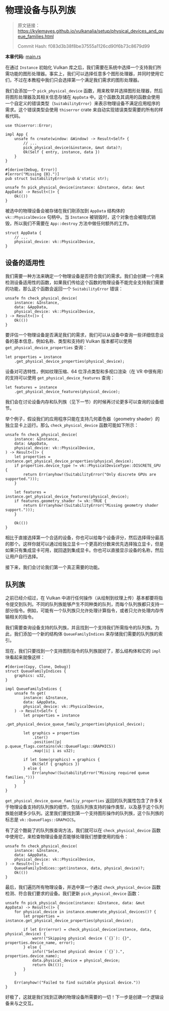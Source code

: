 # 物理设备与队列族

> 原文链接：<https://kylemayes.github.io/vulkanalia/setup/physical_devices_and_queue_families.html>
> 
> Commit Hash: f083d3b38f8be37555a1126cd90f6b73c8679d99

**本章代码:** [main.rs](https://github.com/KyleMayes/vulkanalia/tree/master/tutorial/src/03_physical_device_selection.rs)

在通过 `Instance` 初始化 Vulkan 库之后，我们需要在系统中选择一个支持我们所需功能的图形处理器。事实上，我们可以选择任意多个图形处理器，并同时使用它们，不过在本教程中我们只会选择第一个满足我们需求的图形处理器。

我们会添加一个 `pick_physical_device` 函数，用来枚举并选择图形处理器，然后将图形处理器及其相关信息存储在 `AppData` 中。这个函数及其调用的函数会使用一个自定义的错误类型（`SuitabilityError`）来表示物理设备不满足应用程序的需求。这个错误类型会使用 `thiserror` crate 来自动实现错误类型需要的所有的样板代码。

```rust,noplaypen
use thiserror::Error;

impl App {
    unsafe fn create(window: &Window) -> Result<Self> {
        // ...
        pick_physical_device(&instance, &mut data)?;
        Ok(Self { entry, instance, data })
    }
}

#[derive(Debug, Error)]
#[error("Missing {0}.")]
pub struct SuitabilityError(pub &'static str);

unsafe fn pick_physical_device(instance: &Instance, data: &mut AppData) -> Result<()> {
    Ok(())
}
```

被选中的物理设备会被存储在我们刚添加到 `AppData` 结构体的 `vk::PhysicalDevice` 句柄中。当 `Instance` 被销毁时，这个对象也会被隐式销毁，所以我们不需要在 `App::destroy` 方法中做任何额外的工作。

```rust,noplaypen
struct AppData {
    // ...
    physical_device: vk::PhysicalDevice,
}
```

## 设备的适用性

我们需要一种方法来确定一个物理设备是否符合我们的需求。我们会创建一个用来检测设备适用性的函数，如果我们传给这个函数的物理设备不能完全支持我们需要的功能，那么这个函数会返回一个 `SuitabilityError` 错误：

```rust,noplaypen
unsafe fn check_physical_device(
    instance: &Instance,
    data: &AppData,
    physical_device: vk::PhysicalDevice,
) -> Result<()> {
    Ok(())
}
```

要评估一个物理设备是否满足我们的需求，我们可以从设备中查询一些详细信息设备的基本信息，例如名称、类型和支持的 Vulkan 版本都可以使用 `get_physical_device_properties` 查询：

```rust,noplaypen
let properties = instance
    .get_physical_device_properties(physical_device);
```

设备对可选特性，例如纹理压缩、64 位浮点类型和多视口渲染（在 VR 中很有用）的支持可以使用 `get_physical_device_features` 查询：

```rust,noplaypen
let features = instance
    .get_physical_device_features(physical_device);
```

我们会在讨论设备内存和队列族（见下一节）的时候再讨论更多可以查询的设备细节。

举个例子，假设我们的应用程序只能在支持几何着色器（geometry shader）的独立显卡上运行。那么 `check_physical_device` 函数可能如下所示：

```rust,noplaypen
unsafe fn check_physical_device(
    instance: &Instance,
    data: &AppData,
    physical_device: vk::PhysicalDevice,
) -> Result<()> {
    let properties = instance.get_physical_device_properties(physical_device);
    if properties.device_type != vk::PhysicalDeviceType::DISCRETE_GPU {
        return Err(anyhow!(SuitabilityError("Only discrete GPUs are supported.")));
    }

    let features = instance.get_physical_device_features(physical_device);
    if features.geometry_shader != vk::TRUE {
        return Err(anyhow!(SuitabilityError("Missing geometry shader support.")));
    }

    Ok(())
}
```

相比于直接选择第一个合适的设备，你也可以给每个设备评分，然后选择得分最高的那个。这样你就可以通过给独立显卡一个更高的分数来优先选择独立显卡，但是如果只有集成显卡可用，就回退到集成显卡。你也可以直接显示设备的名称，然后让用户自行选择。

接下来，我们会讨论我们第一个真正需要的功能。

## 队列族

之前已经介绍过，在 Vulkan 中进行任何操作（从绘制到纹理上传）基本都要将指令提交到队列。不同的队列族能够产生不同种类的队列，而每个队列族都只支持一部分指令。例如，可能有一个队列族只允许处理计算指令，或者只允许处理内存传输相关的指令。

我们需要查询设备支持的队列族，并且找到一个支持我们所需指令的队列族。为此，我们添加一个新的结构体 `QueueFamilyIndices` 来存储我们需要的队列族的索引。

<!-- 作者好菜 -->
现在，我们只要找到一个支持图形指令的队列族就好了，那么结构体和它的 `impl` 块看起来就像这样：

```rust,noplaypen
#[derive(Copy, Clone, Debug)]
struct QueueFamilyIndices {
    graphics: u32,
}

impl QueueFamilyIndices {
    unsafe fn get(
        instance: &Instance,
        data: &AppData,
        physical_device: vk::PhysicalDevice,
    ) -> Result<Self> {
        let properties = instance
            .get_physical_device_queue_family_properties(physical_device);

        let graphics = properties
            .iter()
            .position(|p| p.queue_flags.contains(vk::QueueFlags::GRAPHICS))
            .map(|i| i as u32);

        if let Some(graphics) = graphics {
            Ok(Self { graphics })
        } else {
            Err(anyhow!(SuitabilityError("Missing required queue families.")))
        }
    }
}
```

`get_physical_device_queue_familiy_properties` 返回的队列属性包含了许多关于物理设备支持的队列族的细节，包括队列族支持的操作类型，以及基于这个队列族能创建多少队列。这里我们要找到第一个支持图形操作的队列族，这个队列族的标志是 `vk::QueueFlags::GRAPHICS`。

有了这个酷毙了的队列族查询方法，我们就可以在 `check_physical_device` 函数中使用它，来检查物理设备是否能够处理我们想要使用的指令：

```rust,noplaypen
unsafe fn check_physical_device(
    instance: &Instance,
    data: &AppData,
    physical_device: vk::PhysicalDevice,
) -> Result<()> {
    QueueFamilyIndices::get(instance, data, physical_device)?;
    Ok(())
}
```

<!-- 作者真的好菜 -->
最后，我们遍历所有物理设备，并选中第一个通过 `check_physical_device` 函数检测、符合我们要求的设备。我们更新 `pick_physical_device` 函数：

```rust,noplaypen
unsafe fn pick_physical_device(instance: &Instance, data: &mut AppData) -> Result<()> {
    for physical_device in instance.enumerate_physical_devices()? {
        let properties = instance.get_physical_device_properties(physical_device);

        if let Err(error) = check_physical_device(instance, data, physical_device) {
            warn!("Skipping physical device (`{}`): {}", properties.device_name, error);
        } else {
            info!("Selected physical device (`{}`).", properties.device_name);
            data.physical_device = physical_device;
            return Ok(());
        }
    }

    Err(anyhow!("Failed to find suitable physical device."))
}
```

好极了，这就是我们找到正确的物理设备所需要的一切！下一步是创建一个逻辑设备来与之交互。

